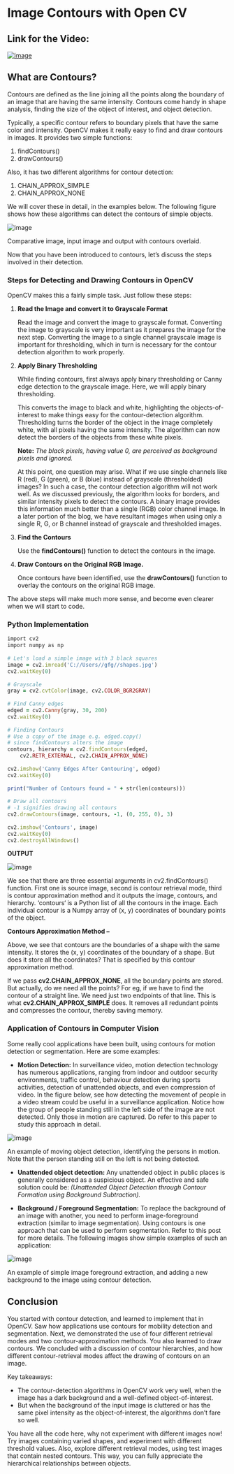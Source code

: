 # Image Contours with Open CV

## Link for the Video:

[![image](https://user-images.githubusercontent.com/62233992/139556665-61af3043-8f17-44d0-856e-b2b6e051e13b.png)](https://youtu.be/hKXle9w8g5M)

## What are Contours?
Contours are defined as the line joining all the points along the boundary of an image that are having the same intensity. Contours come handy in shape analysis, finding the size of the object of interest, and object detection.

Typically, a specific contour refers to boundary pixels that have the same color and intensity. OpenCV makes it really easy to find and draw contours in images. It provides two simple functions:

1. findContours()
2. drawContours()

Also, it has two different algorithms for contour detection:

1. CHAIN_APPROX_SIMPLE
2. CHAIN_APPROX_NONE

We will cover these in detail, in the examples below. The following figure shows how these algorithms can detect the contours of simple objects.

![image](https://user-images.githubusercontent.com/62233992/137801760-f8189df3-a50b-48b3-932d-4b04fada0d1e.png)

Comparative image, input image and output with contours overlaid.

Now that you have been introduced to contours, let’s discuss the steps involved in their detection.

### Steps for Detecting and Drawing Contours in OpenCV

OpenCV makes this a fairly simple task. Just follow these steps:

1. **Read the Image and convert it to Grayscale Format**

      Read the image and convert the image to grayscale format. Converting the image to grayscale is very important as it prepares the image for the next step. Converting the image   to a single channel grayscale image is important for thresholding, which in turn is necessary for the contour detection algorithm to work properly.

2. **Apply Binary Thresholding**

      While finding contours, first always apply binary thresholding or Canny edge detection to the grayscale image. Here, we will apply binary thresholding.

      This converts the image to black and white, highlighting the objects-of-interest to make things easy for the contour-detection algorithm. Thresholding turns the border of the object in the image completely white, with all pixels having the same intensity. The algorithm can now detect the borders of the objects from these white pixels.

      **Note:** *The black pixels, having value 0, are perceived as background pixels and ignored.*

      At this point, one question may arise. What if we use single channels like R (red), G (green), or B (blue) instead of grayscale (thresholded) images? In such a case, the contour detection algorithm will not work well. As we discussed previously, the algorithm looks for borders, and similar intensity pixels to detect the contours. A binary image provides this information much better than a single (RGB) color channel  image. In a later portion of the blog, we have resultant images when using only a single R, G, or B channel instead of grayscale and thresholded images.

3. **Find the Contours**

      Use the **findContours()** function to detect the contours in the image.

4. **Draw Contours on the Original RGB Image.**

      Once contours have been identified, use the **drawContours()** function to overlay the contours on the original RGB image.

The above steps will make much more sense, and become even clearer when we will start to code.

### Python Implementation

```ruby
import cv2
import numpy as np
  
# Let's load a simple image with 3 black squares
image = cv2.imread('C://Users//gfg//shapes.jpg')
cv2.waitKey(0)
  
# Grayscale
gray = cv2.cvtColor(image, cv2.COLOR_BGR2GRAY)
  
# Find Canny edges
edged = cv2.Canny(gray, 30, 200)
cv2.waitKey(0)
  
# Finding Contours
# Use a copy of the image e.g. edged.copy()
# since findContours alters the image
contours, hierarchy = cv2.findContours(edged, 
    cv2.RETR_EXTERNAL, cv2.CHAIN_APPROX_NONE)
  
cv2.imshow('Canny Edges After Contouring', edged)
cv2.waitKey(0)
  
print("Number of Contours found = " + str(len(contours)))
  
# Draw all contours
# -1 signifies drawing all contours
cv2.drawContours(image, contours, -1, (0, 255, 0), 3)
  
cv2.imshow('Contours', image)
cv2.waitKey(0)
cv2.destroyAllWindows()
```

**OUTPUT**

![image](https://user-images.githubusercontent.com/62233992/137803555-7fb15bb6-0f77-4b25-bb03-239fb09522c5.png)

We see that there are three essential arguments in cv2.findContours() function. First one is source image, second is contour retrieval mode, third is contour approximation method and it outputs the image, contours, and hierarchy. ‘contours‘ is a Python list of all the contours in the image. Each individual contour is a Numpy array of (x, y) coordinates of boundary points of the object.

**Contours Approximation Method –**

Above, we see that contours are the boundaries of a shape with the same intensity. It stores the (x, y) coordinates of the boundary of a shape. But does it store all the coordinates? That is specified by this contour approximation method.

If we pass **cv2.CHAIN_APPROX_NONE**, all the boundary points are stored. But actually, do we need all the points? For eg, if we have to find the contour of a straight line. We need just two endpoints of that line. This is what **cv2.CHAIN_APPROX_SIMPLE** does. It removes all redundant points and compresses the contour, thereby saving memory.

### Application of Contours in Computer Vision

Some really cool applications have been built, using contours for motion detection or segmentation. Here are some examples:

* **Motion Detection:** In surveillance video, motion detection technology has numerous applications, ranging from indoor and outdoor security environments, traffic control, behaviour detection during sports activities, detection of unattended objects, and even compression of video. In the figure below, see how detecting the movement of people in a video stream could be useful in a surveillance application. Notice how the group of people standing still in the left side of the image are not detected. Only those in motion are captured. Do refer to this paper to study this approach in detail.

![image](https://user-images.githubusercontent.com/62233992/137803992-2d039d6d-cf70-4a69-a7a5-1cfc2a221ff5.png)

An example of moving object detection, identifying the persons in motion. Note that the person standing still on the left is not being detected.

* **Unattended object detection:** Any unattended object in public places is generally considered as a suspicious object. An effective and safe solution could be: *(Unattended Object Detection through Contour Formation using Background Subtraction).*


* **Background / Foreground Segmentation:** To replace the background of an image with another, you need to perform image-foreground extraction (similar to image segmentation). Using contours is one approach that can be used to perform segmentation. Refer to this post for more details. The following images show simple examples of such an application:

![image](https://user-images.githubusercontent.com/62233992/137804198-e67407f7-a786-4c0c-bd44-255289c28ff3.png)

An example of simple image foreground extraction, and adding a new background to the image using contour detection.

## Conclusion

You started with contour detection, and learned to implement that in OpenCV. Saw how applications use contours for mobility detection and segmentation. Next, we demonstrated the use of four different retrieval modes and two contour-approximation methods. You also learned to draw contours. We concluded with a discussion of contour hierarchies, and how different contour-retrieval modes affect the drawing of contours on an image.

Key takeaways:

* The contour-detection algorithms in OpenCV work very well, when the image has a dark background and a well-defined object-of-interest. 
* But when the background of the input image is cluttered or has the same pixel intensity as the object-of-interest, the algorithms don’t fare so well.

You have all the code here, why not experiment with different images now! Try images containing varied shapes, and experiment with different threshold values. Also, explore different retrieval modes, using test images that contain nested contours. This way, you can fully appreciate the hierarchical relationships between objects.
